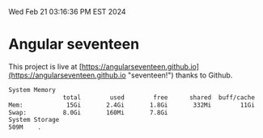 Wed Feb 21 03:16:36 PM EST 2024

# Angular seventeen


This project is live at [https://angularseventeen.github.io](https://angularseventeen.github.io "seventeen!") thanks to Github.

```bash
System Memory
               total        used        free      shared  buff/cache   available
Mem:            15Gi       2.4Gi       1.8Gi       332Mi        11Gi        12Gi
Swap:          8.0Gi       160Mi       7.8Gi
System Storage
509M	.
```
